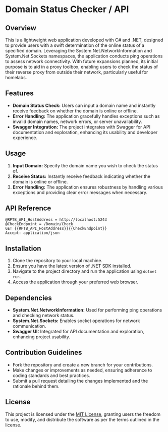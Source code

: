 # Domain Status Checker / API

## Overview
This is a lightweight web application developed with C# and .NET, designed to provide users with a swift determination of the online status of a specified domain. Leveraging the System.Net.NetworkInformation and System.Net.Sockets namespaces, the application conducts ping operations to assess network connectivity. With future expansions planned, its initial purpose is to aid in a proxy toolbox, enabling users to check the status of their reverse proxy from outside their network, particularly useful for homelabs.

## Features
- **Domain Status Check:** Users can input a domain name and instantly receive feedback on whether the domain is online or offline.
- **Error Handling:** The application gracefully handles exceptions such as invalid domain names, network errors, or server unavailability.
- **Swagger Integration:** The project integrates with Swagger for API documentation and exploration, enhancing its usability and developer experience.

## Usage
1. **Input Domain:** Specify the domain name you wish to check the status of.
2. **Receive Status:** Instantly receive feedback indicating whether the domain is online or offline.
3. **Error Handling:** The application ensures robustness by handling various exceptions and providing clear error messages when necessary.

## API Reference
```http
@RPTB_API_HostAddress = http://localhost:5243
@CheckEndpoint = /Domain/Check
GET {{RPTB_API_HostAddress}}{{CheckEndpoint}}
Accept: application/json
```

## Installation
1. Clone the repository to your local machine.
2. Ensure you have the latest version of .NET SDK installed.
3. Navigate to the project directory and run the application using `dotnet run`.
4. Access the application through your preferred web browser.

## Dependencies
- **System.Net.NetworkInformation:** Used for performing ping operations and checking network status.
- **System.Net.Sockets:** Enables socket operations for network communication.
- **Swagger UI:** Integrated for API documentation and exploration, enhancing project usability.

## Contribution Guidelines
- Fork the repository and create a new branch for your contributions.
- Make changes or improvements as needed, ensuring adherence to coding standards and best practices.
- Submit a pull request detailing the changes implemented and the rationale behind them.

## License
This project is licensed under the [MIT License](LICENSE), granting users the freedom to use, modify, and distribute the software as per the terms outlined in the license.
